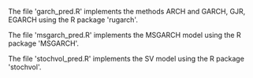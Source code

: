 The file 'garch_pred.R' implements the methods ARCH and GARCH, GJR, EGARCH using the R package 'rugarch'.

The file 'msgarch_pred.R' implements the MSGARCH model using the R package 'MSGARCH'.

The file 'stochvol_pred.R' implements the SV model using the R package 'stochvol'.

